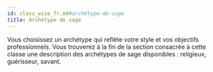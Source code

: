 ```yaml
---
id: class_wise_fr.md#archétype-de-sage
title: Archétype de sage
---
```


Vous choisissez un archétype qui reflète votre style et vos objectifs professionnels. Vous trouverez à la fin de la section consacrée à cette classe une description des archétypes de sage disponibles : religieux, guérisseur, savant.

